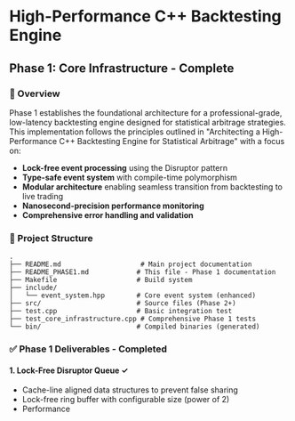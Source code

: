 # High-Performance C++ Backtesting Engine
## Phase 1: Core Infrastructure - Complete

### 🎯 Overview

Phase 1 establishes the foundational architecture for a professional-grade, low-latency backtesting engine designed for statistical arbitrage strategies. This implementation follows the principles outlined in "Architecting a High-Performance C++ Backtesting Engine for Statistical Arbitrage" with a focus on:

- **Lock-free event processing** using the Disruptor pattern
- **Type-safe event system** with compile-time polymorphism
- **Modular architecture** enabling seamless transition from backtesting to live trading
- **Nanosecond-precision performance monitoring**
- **Comprehensive error handling and validation**

### 📁 Project Structure

```
.
├── README.md                    # Main project documentation
├── README_PHASE1.md            # This file - Phase 1 documentation
├── Makefile                    # Build system
├── include/
│   └── event_system.hpp        # Core event system (enhanced)
├── src/                        # Source files (Phase 2+)
├── test.cpp                    # Basic integration test
├── test_core_infrastructure.cpp # Comprehensive Phase 1 tests
└── bin/                        # Compiled binaries (generated)
```

### ✅ Phase 1 Deliverables - Completed

#### 1. **Lock-Free Disruptor Queue** ✓
- Cache-line aligned data structures to prevent false sharing
- Lock-free ring buffer with configurable size (power of 2)
- Performance